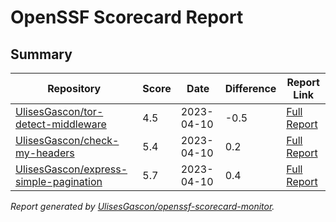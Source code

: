# OpenSSF Scorecard Report

## Summary

| Repository | Score | Date | Difference | Report Link |
| -- | -- | -- | -- | -- |
| [UlisesGascon/tor-detect-middleware](https://github.com/UlisesGascon/tor-detect-middleware) | 4.5 | 2023-04-10 | -0.5 | [Full Report](https://deps.dev/project/github/ulisesgascon%2Ftor-detect-middleware) |
| [UlisesGascon/check-my-headers](https://github.com/UlisesGascon/check-my-headers) | 5.4 | 2023-04-10 | 0.2 | [Full Report](https://deps.dev/project/github/ulisesgascon%2Fcheck-my-headers) |
| [UlisesGascon/express-simple-pagination](https://github.com/UlisesGascon/express-simple-pagination) | 5.7 | 2023-04-10 | 0.4 | [Full Report](https://deps.dev/project/github/ulisesgascon%2Fexpress-simple-pagination) |

_Report generated by [UlisesGascon/openssf-scorecard-monitor](https://github.com/UlisesGascon/openssf-scorecard-monitor)._